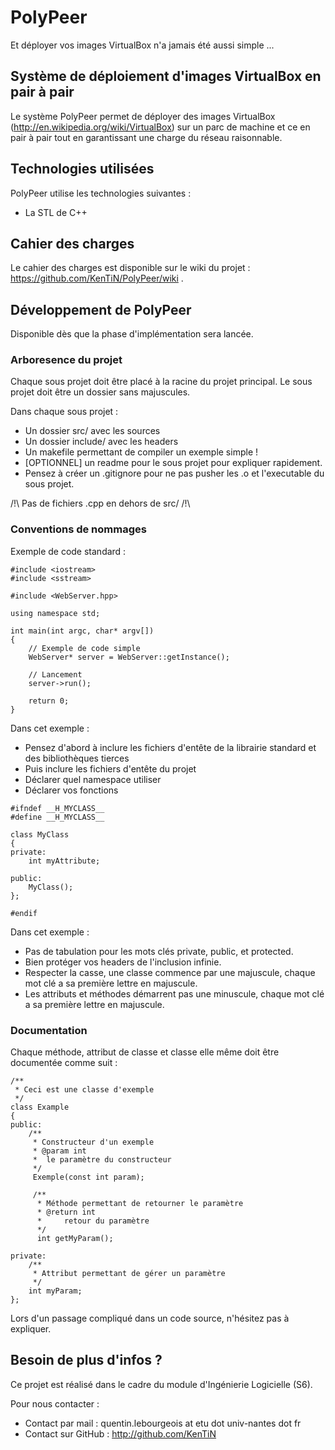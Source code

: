 PolyPeer
========
Et déployer vos images VirtualBox n'a jamais été aussi simple ...

Système de déploiement d'images VirtualBox en pair à pair
---------------------------------------------------------
Le système PolyPeer permet de déployer des images VirtualBox (http://en.wikipedia.org/wiki/VirtualBox) sur un parc de machine et ce en pair à pair tout en garantissant une charge du réseau raisonnable.

Technologies utilisées
----------------------
PolyPeer utilise les technologies suivantes :

* La STL de C++

Cahier des charges
------------------
Le cahier des charges est disponible sur le wiki du projet : https://github.com/KenTiN/PolyPeer/wiki .

Développement de PolyPeer
-------------------------
Disponible dès que la phase d'implémentation sera lancée.

### Arboresence du projet

Chaque sous projet doit être placé à la racine du projet principal.
Le sous projet doit être un dossier sans majuscules.

Dans chaque sous projet :

* Un dossier src/ avec les sources
* Un dossier include/ avec les headers
* Un makefile permettant de compiler un exemple simple !
* [OPTIONNEL] un readme pour le sous projet pour expliquer rapidement.
* Pensez à créer un .gitignore pour ne pas pusher les .o et l'executable du sous projet.

/!\ Pas de fichiers .cpp en dehors de src/ /!\

### Conventions de nommages

Exemple de code standard :

```
#include <iostream>
#include <sstream>

#include <WebServer.hpp>

using namespace std;

int main(int argc, char* argv[])
{
	// Exemple de code simple
	WebServer* server = WebServer::getInstance();
	
	// Lancement
	server->run();
	
	return 0;
}
```

Dans cet exemple :

* Pensez d'abord à inclure les fichiers d'entête de la librairie standard et des bibliothèques tierces
* Puis inclure les fichiers d'entête du projet
* Déclarer quel namespace utiliser
* Déclarer vos fonctions

```
#ifndef __H_MYCLASS__
#define __H_MYCLASS__

class MyClass
{
private:
	int myAttribute;

public:
	MyClass();
};

#endif
```

Dans cet exemple :

* Pas de tabulation pour les mots clés private, public, et protected.
* Bien protéger vos headers de l'inclusion infinie.
* Respecter la casse, une classe commence par une majuscule, chaque mot clé a sa première lettre en majuscule.
* Les attributs et méthodes démarrent pas une minuscule, chaque mot clé a sa première lettre en majuscule.

### Documentation

Chaque méthode, attribut de classe et classe elle même doit être documentée comme suit :

```
/**
 * Ceci est une classe d'exemple
 */
class Example
{
public:
	/**
	 * Constructeur d'un exemple
	 * @param int
	 * 	le paramètre du constructeur
	 */
	 Exemple(const int param);
	 
	 /**
	  * Méthode permettant de retourner le paramètre
	  * @return int
	  * 	retour du paramètre
	  */
	  int getMyParam();

private:
	/**
	 * Attribut permettant de gérer un paramètre
	 */
	int myParam;
};
```

Lors d'un passage compliqué dans un code source, n'hésitez pas à expliquer.

Besoin de plus d'infos ?
------------------------
Ce projet est réalisé dans le cadre du module d'Ingénierie Logicielle (S6).

Pour nous contacter :

* Contact par mail : quentin.lebourgeois at etu dot univ-nantes dot fr
* Contact sur GitHub : http://github.com/KenTiN
